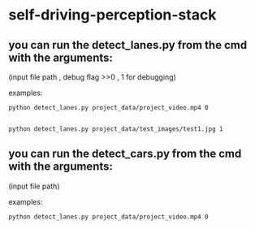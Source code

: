 # self-driving-perception-stack

## you can run the detect_lanes.py from the cmd with the arguments:
(input file path , debug flag >>0 , 1 for debugging)

examples:

    python detect_lanes.py project_data/project_video.mp4 0
    
    
    python detect_lanes.py project_data/test_images/test1.jpg 1


## you can run the detect_cars.py from the cmd with the arguments:
(input file path)

examples:
    
    python detect_lanes.py project_data/project_video.mp4 0
